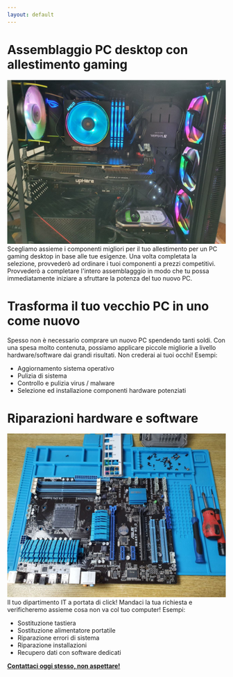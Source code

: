 ```yaml
---
layout: default
---
```


# Assemblaggio PC desktop con allestimento gaming
![gaming desktop](assets/img/IMG_20220904_190744_482.jpg)
Scegliamo assieme i componenti migliori per il tuo allestimento per un PC gaming desktop in base alle tue esigenze.
Una volta completata la selezione, provvederò ad ordinare i tuoi componenti a prezzi competitivi.
Provvederò a completare l'intero assemblagggio in modo che tu possa immediatamente iniziare a sfruttare la potenza del tuo nuovo PC.


# Trasforma il tuo vecchio PC in uno come nuovo
Spesso non è necessario comprare un nuovo PC spendendo tanti soldi. Con una spesa molto contenuta, possiamo applicare piccole migliorie a livello hardware/software dai grandi risultati. Non crederai ai tuoi occhi!
Esempi:
 - Aggiornamento sistema operativo
 - Pulizia di sistema
 - Controllo e pulizia virus / malware
 - Selezione ed installazione componenti hardware potenziati

# Riparazioni hardware e software
![riparazioni hardware](assets/img/IMG_20220904_193834_804.jpg )
Il tuo dipartimento IT a portata di click! Mandaci la tua richiesta e verificheremo assieme cosa non va col tuo computer!
Esempi:
 - Sostituzione tastiera
 - Sostituzione alimentatore portatile
 - Riparazione errori di sistema
 - Riparazione installazioni
 - Recupero dati con software dedicati

**[Contattaci oggi stesso, non aspettare!](mailto:giordanoserra7@gmail.com)**


<!--
## Header 2

> This is a blockquote following a header.
>
> When something is important enough, you do it even if the odds are not in your favor.

### Header 3

```js
// Javascript code with syntax highlighting.
var fun = function lang(l) {
  dateformat.i18n = require('./lang/' + l)
  return true;
}
```

```ruby
# Ruby code with syntax highlighting
GitHubPages::Dependencies.gems.each do |gem, version|
  s.add_dependency(gem, "= #{version}")
end
```

#### Header 4

*   This is an unordered list following a header.
*   This is an unordered list following a header.
*   This is an unordered list following a header.

##### Header 5

1.  This is an ordered list following a header.
2.  This is an ordered list following a header.
3.  This is an ordered list following a header.

###### Header 6

| head1        | head two          | three |
|:-------------|:------------------|:------|
| ok           | good swedish fish | nice  |
| out of stock | good and plenty   | nice  |
| ok           | good `oreos`      | hmm   |
| ok           | good `zoute` drop | yumm  |

### There's a horizontal rule below this.

* * *

### Here is an unordered list:

*   Item foo
*   Item bar
*   Item baz
*   Item zip

### And an ordered list:

1.  Item one
1.  Item two
1.  Item three
1.  Item four

### And a nested list:

- level 1 item
  - level 2 item
  - level 2 item
    - level 3 item
    - level 3 item
- level 1 item
  - level 2 item
  - level 2 item
  - level 2 item
- level 1 item
  - level 2 item
  - level 2 item
- level 1 item

### Small image

![Octocat](https://github.githubassets.com/images/icons/emoji/octocat.png)

### Large image

![Branching](https://guides.github.com/activities/hello-world/branching.png)


### Definition lists can be used with HTML syntax.

<dl>
<dt>Name</dt>
<dd>Godzilla</dd>
<dt>Born</dt>
<dd>1952</dd>
<dt>Birthplace</dt>
<dd>Japan</dd>
<dt>Color</dt>
<dd>Green</dd>
</dl>

```
Long, single-line code blocks should not wrap. They should horizontally scroll if they are too long. This line should be long enough to demonstrate this.
```

```
The final element.
```
-->
